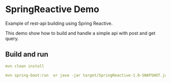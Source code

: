 # SpringReactive Demo

Example of rest-api building using Spring Reactive.

This demo show how to build and handle a simple api with post and get query.

## Build and run

```yaml
mvn clean install

mvn spring-boot:run  or java -jar target/SpringReactive-1.0-SNAPSHOT.jar

```